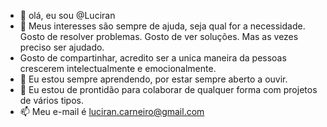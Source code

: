 - 👋 olá, eu sou @Luciran
- 👀 Meus interesses são sempre de ajuda, seja qual for a necessidade. Gosto de resolver problemas. Gosto de ver soluções. Mas as vezes preciso ser ajudado.
-    Gosto de compartinhar, acredito ser a unica maneira da pessoas crescerem intelectualmente e emocionalmente.
- 🌱 Eu estou sempre aprendendo, por estar sempre aberto a ouvir.
- 💞️ Eu estou de prontidão para colaborar de qualquer forma com projetos de vários tipos.
- 📫 Meu e-mail é luciran.carneiro@gmail.com

<!---
Luciran/Luciran is a ✨ special ✨ repository because its `README.md` (this file) appears on your GitHub profile.
You can click the Preview link to take a look at your changes.
--->
